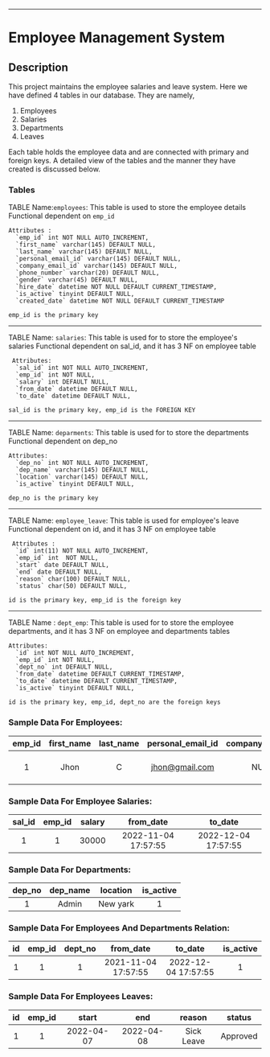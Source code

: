 ---
# Employee Management System

## Description
This project maintains the employee salaries and leave system. Here we have defined 4 tables in our database. They are namely,
1. Employees
2. Salaries
3. Departments
4. Leaves

Each table holds the employee data and are connected with primary and foreign keys. A detailed view of the tables and the manner they have created is discussed below.

### Tables
TABLE Name:`employees`:
This table is used to store the employee details
Functional dependent on `emp_id`

    Attributes : 
      `emp_id` int NOT NULL AUTO_INCREMENT,
      `first_name` varchar(145) DEFAULT NULL,
      `last_name` varchar(145) DEFAULT NULL,
      `personal_email_id` varchar(145) DEFAULT NULL,
      `company_email_id` varchar(145) DEFAULT NULL,
      `phone_number` varchar(20) DEFAULT NULL,
      `gender` varchar(45) DEFAULT NULL,
      `hire_date` datetime NOT NULL DEFAULT CURRENT_TIMESTAMP,
      `is_active` tinyint DEFAULT NULL,
      `created_date` datetime NOT NULL DEFAULT CURRENT_TIMESTAMP
`emp_id is the primary key`

___
TABLE Name: `salaries`:
This table is used for to store the employee's salaries
Functional dependent on sal_id, and
it has 3 NF on employee table

     Attributes: 
      `sal_id` int NOT NULL AUTO_INCREMENT,
      `emp_id` int NOT NULL,
      `salary` int DEFAULT NULL,
      `from_date` datetime DEFAULT NULL,
      `to_date` datetime DEFAULT NULL,

`sal_id is the primary key, emp_id is the FOREIGN KEY`
___
TABLE Name: `deparments`:
This table is used for to store the departments
Functional dependent on dep_no

    Attributes:
      `dep_no` int NOT NULL AUTO_INCREMENT,
      `dep_name` varchar(145) DEFAULT NULL,
      `location` varchar(145) DEFAULT NULL,
      `is_active` tinyint DEFAULT NULL,
`dep_no is the primary key`
___
TABLE  Name: `employee_leave`:
This table is used for employee's leave
Functional dependent on id, and 
it has 3 NF on employee table

     Attributes : 
      `id` int(11) NOT NULL AUTO_INCREMENT,
      `emp_id` int  NOT NULL,
      `start` date DEFAULT NULL,
      `end` date DEFAULT NULL,
      `reason` char(100) DEFAULT NULL,
      `status` char(50) DEFAULT NULL,

`id is the primary key, emp_id is the foreign key`
___
TABLE Name : `dept_emp`:
This table is used for to store the employee departments, and 
it has 3 NF on employee and departments tables

    Attributes:
      `id` int NOT NULL AUTO_INCREMENT,
      `emp_id` int NOT NULL,
      `dept_no` int DEFAULT NULL,
      `from_date` datetime DEFAULT CURRENT_TIMESTAMP,
      `to_date` datetime DEFAULT CURRENT_TIMESTAMP,
      `is_active` tinyint DEFAULT NULL,
    
`id is the primary key, emp_id, dept_no are the foreign keys`
    
### Sample Data For Employees:
| emp_id | first_name | last_name | personal_email_id | company_email_id | phone_number | gendar |      hire_date      | is_active |    created_date    |
|:------:|:----------:|:---------:|:-----------------:|:----------------:|:------------:|:------:|:-------------------:|:---------:|:------------------:|
|   1    |    Jhon    |     C     |  jhon@gmail.com   |       NULL       |  4545464666  |  NULL  | 2022-12-04 17:57:55 |     1     | 2022-12-04 17:57:55 |


### Sample Data For Employee Salaries:
| sal_id | emp_id | salary |      from_date      |       to_date       | 
|:------:|:------:|:------:|:-------------------:|:-------------------:|
|   1    |   1    | 30000  | 2022-11-04 17:57:55 | 2022-12-04 17:57:55 |

### Sample Data For Departments:
| dep_no | dep_name | location | is_active |
|:------:|:----------:|:--------:|:---------:|
|   1    |    Admin    | New yark |     1     |



### Sample Data For Employees And Departments Relation:
| id | emp_id | dept_no |      from_date      | to_date | is_active |
|:------:|:------:|:-------:|:-------------------:|:----------------:|:---------:|
|   1    |   1    |    1    | 2021-11-04 17:57:55 |       2022-12-04 17:57:55       |     1     | 



### Sample Data For Employees Leaves:
| id | emp_id |   start    |    end     | reason |  status  | 
|:------:|:------:|:----------:|:----------:|:----------------:|:--------:|
|   1    |   1    | 2022-04-07 | 2022-04-08 |       Sick Leave       | Approved |



